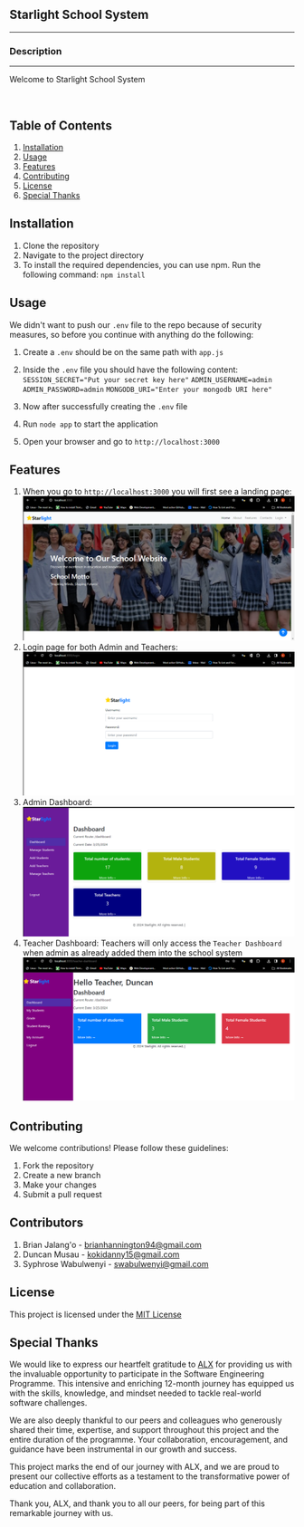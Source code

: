 <h2>Starlight School System</h2>
<hr>

<h3>Description</h3>
<hr>
<p>Welcome to Starlight School System<p><br>

## Table of Contents

1. [Installation](#installation)
2. [Usage](#usage)
3. [Features](#features)
4. [Contributing](#contributing)
5. [License](#license)
6. [Special Thanks](#special-thanks)

## Installation

1. Clone the repository
2. Navigate to the project directory
3. To install the required dependencies, you can use npm. Run the following command:
   `npm install`

## Usage

We didn't want to push our `.env` file to the repo because of security measures,
so before you continue with anything do the following:

1. Create a `.env` should be on the same path with `app.js`
2. Inside the `.env` file you should have the following content:
   `SESSION_SECRET="Put your secret key here"`
   `ADMIN_USERNAME=admin`
   `ADMIN_PASSWORD=admin`
   `MONGODB_URI="Enter your mongodb URI here"`

3. Now after successfully creating the `.env` file
4. Run `node app` to start the application
5. Open your browser and go to `http://localhost:3000`

## Features

1. When you go to `http://localhost:3000` you will first see a landing page:
   <img src="./public/images/landing-page.png" alt="landing page">
2. Login page for both Admin and Teachers:
   <img src="./public/images/login.png" alt="login page">
3. Admin Dashboard:
   <img src="./public/images/admin-dash.png" alt="admin dashboard">
4. Teacher Dashboard:
   Teachers will only access the `Teacher Dashboard` when admin as already added them into the school system
   <img src="./public/images/teacher-dash.png" alt="teacher dashboard">

## Contributing

We welcome contributions! Please follow these guidelines:

1. Fork the repository
2. Create a new branch
3. Make your changes
4. Submit a pull request

## Contributors

1. Brian Jalang'o - brianhannington94@gmail.com
2. Duncan Musau - kokidanny15@gmail.com
3. Syphrose Wabulwenyi - swabulwenyi@gmail.com

## License

This project is licensed under the [MIT License](LICENSE)

## Special Thanks

We would like to express our heartfelt gratitude to [ALX](https://www.alxafrica.com/) for providing us with the invaluable opportunity to participate in the Software Engineering Programme. This intensive and enriching 12-month journey has equipped us with the skills, knowledge, and mindset needed to tackle real-world software challenges.

We are also deeply thankful to our peers and colleagues who generously shared their time, expertise, and support throughout this project and the entire duration of the programme. Your collaboration, encouragement, and guidance have been instrumental in our growth and success.

This project marks the end of our journey with ALX, and we are proud to present our collective efforts as a testament to the transformative power of education and collaboration.

Thank you, ALX, and thank you to all our peers, for being part of this remarkable journey with us.
